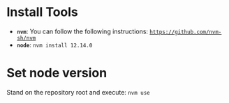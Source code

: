 # Install Tools

- __`nvm`__: You can follow the following instructions: [`https://github.com/nvm-sh/nvm`](https://github.com/nvm-sh/nvm)
- __`node`__: ```nvm install 12.14.0```

# Set node version
Stand on the repository root and execute: ```nvm use```